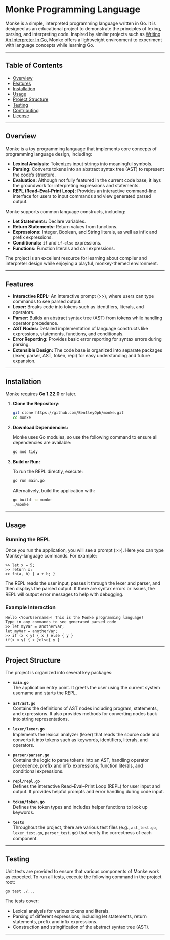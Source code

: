 # Monke Programming Language

Monke is a simple, interpreted programming language written in Go. It is designed as an educational project to demonstrate the principles of lexing, parsing, and interpreting code. Inspired by similar projects such as [Writing An Interpreter In Go](https://interpreterbook.com/), Monke offers a lightweight environment to experiment with language concepts while learning Go.

---

## Table of Contents

- [Overview](#overview)
- [Features](#features)
- [Installation](#installation)
- [Usage](#usage)
- [Project Structure](#project-structure)
- [Testing](#testing)
- [Contributing](#contributing)
- [License](#license)

---

## Overview

Monke is a toy programming language that implements core concepts of programming language design, including:

- **Lexical Analysis:** Tokenizes input strings into meaningful symbols.
- **Parsing:** Converts tokens into an abstract syntax tree (AST) to represent the code’s structure.
- **Evaluation:** Although not fully featured in the current code base, it lays the groundwork for interpreting expressions and statements.
- **REPL (Read–Eval–Print Loop):** Provides an interactive command-line interface for users to input commands and view generated parsed output.

Monke supports common language constructs, including:

- **Let Statements:** Declare variables.
- **Return Statements:** Return values from functions.
- **Expressions:** Integer, Boolean, and String literals, as well as infix and prefix expressions.
- **Conditionals:** `if` and `if-else` expressions.
- **Functions:** Function literals and call expressions.

The project is an excellent resource for learning about compiler and interpreter design while enjoying a playful, monkey-themed environment.

---

## Features

- **Interactive REPL:** An interactive prompt (>>), where users can type commands to see parsed output.
- **Lexer:** Breaks code into tokens such as identifiers, literals, and operators.
- **Parser:** Builds an abstract syntax tree (AST) from tokens while handling operator precedence.
- **AST Nodes:** Detailed implementation of language constructs like expressions, statements, functions, and conditionals.
- **Error Reporting:** Provides basic error reporting for syntax errors during parsing.
- **Extensible Design:** The code base is organized into separate packages (lexer, parser, AST, token, repl) for easy understanding and future expansion.

---

## Installation

Monke requires **Go 1.22.0** or later.

1. **Clone the Repository:**

   ```bash
   git clone https://github.com/BentleyOph/monke.git
   cd monke
   ```

2. **Download Dependencies:**

   Monke uses Go modules, so use the following command to ensure all dependencies are available:

   ```bash
   go mod tidy
   ```

3. **Build or Run:**

   To run the REPL directly, execute:

   ```bash
   go run main.go
   ```

   Alternatively, build the application with:

   ```bash
   go build -o monke
   ./monke
   ```

---

## Usage

### Running the REPL

Once you run the application, you will see a prompt (>>). Here you can type Monkey-language commands. For example:

```monke
>> let x = 5;
>> return x;
>> fn(a, b) { a + b; }
```

The REPL reads the user input, passes it through the lexer and parser, and then displays the parsed output. If there are syntax errors or issues, the REPL will output error messages to help with debugging.

### Example Interaction

```plaintext
Hello <YourUsername>! This is the Monke programming language!
Type in any commands to see generated parsed code
>> let myVar = anotherVar;
let myVar = anotherVar;
>> if (x < y) { x } else { y }
if(x < y) { x }else{ y }
```

---

## Project Structure

The project is organized into several key packages:

- **`main.go`**  
  The application entry point. It greets the user using the current system username and starts the REPL.

- **`ast/ast.go`**  
  Contains the definitions of AST nodes including program, statements, and expressions. It also provides methods for converting nodes back into string representations.

- **`lexer/lexer.go`**  
  Implements the lexical analyzer (lexer) that reads the source code and converts it into tokens such as keywords, identifiers, literals, and operators.

- **`parser/parser.go`**  
  Contains the logic to parse tokens into an AST, handling operator precedence, prefix and infix expressions, function literals, and conditional expressions.

- **`repl/repl.go`**  
  Defines the interactive Read–Eval–Print Loop (REPL) for user input and output. It provides helpful prompts and error handling during code input.

- **`token/token.go`**  
  Defines the token types and includes helper functions to look up keywords.

- **`tests`**  
  Throughout the project, there are various test files (e.g., `ast_test.go`, `lexer_test.go`, `parser_test.go`) that verify the correctness of each component.

---

## Testing

Unit tests are provided to ensure that various components of Monke work as expected. To run all tests, execute the following command in the project root:

```bash
go test ./...
```

The tests cover:

- Lexical analysis for various tokens and literals.
- Parsing of different expressions, including let statements, return statements, prefix and infix expressions.
- Construction and stringification of the abstract syntax tree (AST).

---
